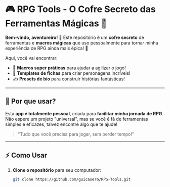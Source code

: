 # 🎮 **RPG Tools** - O Cofre Secreto das Ferramentas Mágicas 🐉

**Bem-vindo, aventureiro!** 🔮 Este repositório é um **cofre secreto** de ferramentas e **macros mágicas** que uso pessoalmente para tornar minha experiência de RPG ainda mais épica! 🚀

Aqui, você vai encontrar:

- 🔧 **Macros super práticas** para ajudar a agilizar o jogo!
- 📜 **Templates de fichas** para criar personagens incríveis!
- ✍️ **Presets de bio** para construir histórias fantásticas!

---

## 🚀 **Por que usar?**

Esta **app é totalmente pessoal**, criada para **facilitar minha jornada de RPG**. Não espere um projeto "universal", mas se você é fã de ferramentas simples e eficazes, talvez encontre algo que te ajude!

> "Tudo que você precisa para jogar, sem perder tempo!"

---

## ⚡ **Como Usar** 

1. **Clone o repositório** para seu computador:
   ```bash
   git clone https://github.com/guicaxero/RPG-Tools.git
